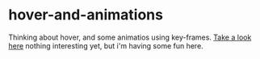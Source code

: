 # hover-and-animations
 Thinking about hover, and some animatios using key-frames. 
[Take a look here](https://artur906.github.io/hover-and-animations/) nothing interesting yet, but i'm having some fun here. 
